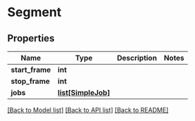 # Segment

## Properties
Name | Type | Description | Notes
------------ | ------------- | ------------- | -------------
**start_frame** | **int** |  | 
**stop_frame** | **int** |  | 
**jobs** | [**list[SimpleJob]**](SimpleJob.md) |  | 

[[Back to Model list]](../README.md#documentation-for-models) [[Back to API list]](../README.md#documentation-for-api-endpoints) [[Back to README]](../README.md)

